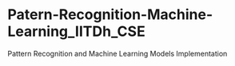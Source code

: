 # Patern-Recognition-Machine-Learning_IITDh_CSE
Pattern Recognition and Machine Learning Models Implementation
